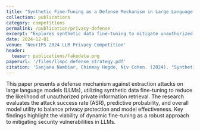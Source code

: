 ```yaml
---
title: "Synthetic Fine-Tuning as a Defense Mechanism in Large Language Model PII Attacks"
collection: publications
category: competitions
permalink: /publication/privacy-defense
excerpt: "Explores synthetic data fine-tuning to mitigate unauthorized access to private information in LLMs, focusing on reducing attack success rates while maintaining model utility."
date: 2024-12-01
venue: 'NeurIPS 2024 LLM Privacy Competition'
header:
  teaser: publications/fakedata.png 
paperurl: '/files/llmpc_defense_strategy.pdf'
citation: 'Sanjana Nambiar, Chinmay Hegde, Niv Cohen. (2024). "Synthetic Fine-Tuning as a Defense Mechanism in Large Language Model PII Attacks." <i>NeurIPS 2024 LLM Privacy Competition</i>.'
---
```


This paper presents a defense mechanism against extraction attacks on large language models (LLMs), utilizing synthetic data fine-tuning to reduce the likelihood of unauthorized private information retrieval. The research evaluates the attack success rate (ASR), predictive probability, and overall model utility to balance privacy protection and model effectiveness. Key findings highlight the viability of dynamic fine-tuning as a robust approach to mitigating security vulnerabilities in LLMs.
